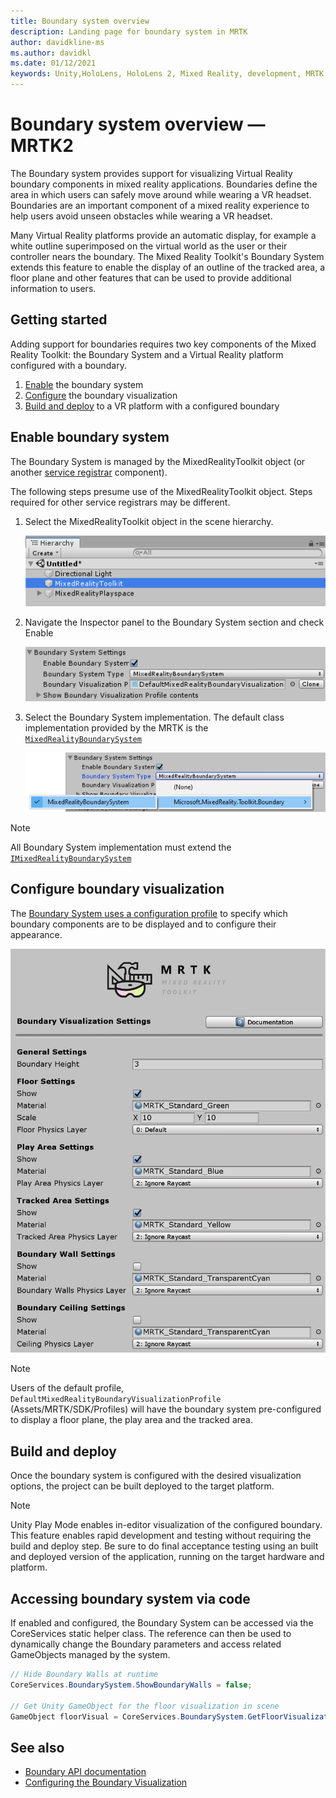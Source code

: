 ```yaml
---
title: Boundary system overview
description: Landing page for boundary system in MRTK
author: davidkline-ms
ms.author: davidkl
ms.date: 01/12/2021
keywords: Unity,HoloLens, HoloLens 2, Mixed Reality, development, MRTK, Boundary System,
---
```


# Boundary system overview &#8212; MRTK2

The Boundary system provides support for visualizing Virtual Reality boundary components in mixed reality applications. Boundaries define the area in which users can safely move around while wearing a VR headset. Boundaries are an important component of a mixed reality experience to help users avoid unseen obstacles while wearing a VR headset.

Many Virtual Reality platforms provide an automatic display, for example a white outline superimposed on the virtual world as the user or their controller nears the boundary. The Mixed Reality Toolkit's Boundary System extends this feature to enable the display of an outline of the tracked area, a floor plane and other features that can be used to provide additional information to users.

## Getting started

Adding support for boundaries requires two key components of the Mixed Reality Toolkit: the Boundary System and a Virtual Reality platform configured with a boundary.

1. [Enable](#enable-boundary-system) the boundary system
2. [Configure](#configure-boundary-visualization) the boundary visualization
3. [Build and deploy](#build-and-deploy) to a VR platform with a configured boundary

## Enable boundary system

The Boundary System is managed by the MixedRealityToolkit object (or another [service registrar](xref:Microsoft.MixedReality.Toolkit.IMixedRealityServiceRegistrar) component).

The following steps presume use of the MixedRealityToolkit object. Steps required for other service registrars may be different.

1. Select the MixedRealityToolkit object in the scene hierarchy.

    ![MRTK Configured Scene Hierarchy](../images/MRTK_ConfiguredHierarchy.png)

1. Navigate the Inspector panel to the Boundary System section and check Enable

    ![Enable the Boundary System](../images/boundary/MRTKConfig_Boundary.png)

1. Select the Boundary System implementation. The default class implementation provided by the MRTK is the [`MixedRealityBoundarySystem`](xref:Microsoft.MixedReality.Toolkit.Boundary.MixedRealityBoundarySystem)

    ![Select the Boundary System Implementation](../images/boundary/BoundarySelectSystemType.png)

> [!NOTE]
> All Boundary System implementation must extend the [`IMixedRealityBoundarySystem`](xref:Microsoft.MixedReality.Toolkit.Boundary.IMixedRealityBoundarySystem)

## Configure boundary visualization

The [Boundary System uses a configuration profile](configuring-boundary-visualization.md) to specify which boundary components are to be displayed and to configure their appearance.

![Boundary Visualization Options](../images/boundary/BoundaryVisualizationProfile.png)

> [!NOTE]
> Users of the default profile, `DefaultMixedRealityBoundaryVisualizationProfile` (Assets/MRTK/SDK/Profiles) will have the boundary system pre-configured to display a floor plane, the play area and the tracked area.

## Build and deploy

Once the boundary system is configured with the desired visualization options, the project can be built deployed to the target platform.

> [!NOTE]
> Unity Play Mode enables in-editor visualization of the configured boundary. This feature enables rapid development and testing without requiring the build and deploy step. Be sure to do final acceptance testing using an built and deployed version of the application, running on the target hardware and platform.

## Accessing boundary system via code

If enabled and configured, the Boundary System can be accessed via the CoreServices static helper class. The reference can then be used to dynamically change the Boundary parameters and access related GameObjects managed by the system.

```c#
// Hide Boundary Walls at runtime
CoreServices.BoundarySystem.ShowBoundaryWalls = false;

// Get Unity GameObject for the floor visualization in scene
GameObject floorVisual = CoreServices.BoundarySystem.GetFloorVisualization();
```

## See also

- [Boundary API documentation](xref:Microsoft.MixedReality.Toolkit.Boundary)
- [Configuring the Boundary Visualization](configuring-boundary-visualization.md)
